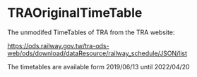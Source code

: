 # TRAOriginalTimeTable
The unmodifed TimeTables of TRA from the TRA website:

https://ods.railway.gov.tw/tra-ods-web/ods/download/dataResource/railway_schedule/JSON/list

The timetables are available form 2019/06/13 until 2022/04/20
